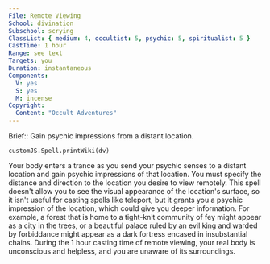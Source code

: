 ```yaml
---
File: Remote Viewing
School: divination
Subschool: scrying
ClassList: { medium: 4, occultist: 5, psychic: 5, spiritualist: 5 }
CastTime: 1 hour
Range: see text
Targets: you
Duration: instantaneous
Components:
  V: yes
  S: yes
  M: incense
Copyright:
  Content: "Occult Adventures"
---
```

Brief:: Gain psychic impressions from a distant location.

```dataviewjs
customJS.Spell.printWiki(dv)
```

Your body enters a trance as you send your psychic senses to a distant location and gain psychic impressions of that location. You must specify the distance and direction to the location you desire to view remotely. This spell doesn't allow you to see the visual appearance of the location's surface, so it isn't useful for casting spells like teleport, but it grants you a psychic impression of the location, which could give you deeper information. For example, a forest that is home to a tight-knit community of fey might appear as a city in the trees, or a beautiful palace ruled by an evil king and warded by forbiddance might appear as a dark fortress encased in insubstantial chains.  During the 1 hour casting time of remote viewing, your real body is unconscious and helpless, and you are unaware of its surroundings.
